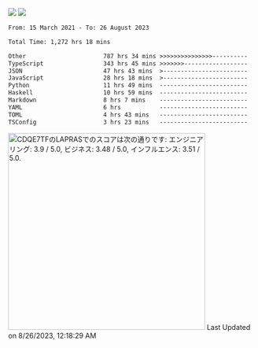 <div>
  <img src="https://github-readme-stats.vercel.app/api?username=naporin0624&count_private=true&show_icons=true" />
  <img src="https://github-readme-stats.vercel.app/api/top-langs/?username=naporin0624&layout=compact&hide=css" />
  <!--START_SECTION:waka-->

```txt
From: 15 March 2021 - To: 26 August 2023

Total Time: 1,272 hrs 18 mins

Other                      787 hrs 34 mins >>>>>>>>>>>>>>>----------   61.90 %
TypeScript                 343 hrs 45 mins >>>>>>>------------------   27.02 %
JSON                       47 hrs 43 mins  >------------------------   03.75 %
JavaScript                 28 hrs 18 mins  >------------------------   02.23 %
Python                     11 hrs 49 mins  -------------------------   00.93 %
Haskell                    10 hrs 59 mins  -------------------------   00.86 %
Markdown                   8 hrs 7 mins    -------------------------   00.64 %
YAML                       6 hrs           -------------------------   00.47 %
TOML                       4 hrs 43 mins   -------------------------   00.37 %
TSConfig                   3 hrs 23 mins   -------------------------   00.27 %
```

<!--END_SECTION:waka-->
  
  <!--START_SECTION:lapras-card-->
<p ><a href="https://lapras.com/public/CDQE7TF" target="_blank" rel="noopener noreferrer"><img alt="CDQE7TFのLAPRASでのスコアは次の通りです: エンジニアリング: 3.9 / 5.0, ビジネス: 3.48 / 5.0, インフルエンス: 3.51 / 5.0." src="https://lapras-card-generator.vercel.app/api/svg?e=3.9&b=3.48&i=3.51&b1=%23232323&b2=%236d6d6d&i1=%23212121&i2=%23818181&l=ja" width="400" ></a>  
Last Updated on 8/26/2023, 12:18:29 AM</p>
<!--END_SECTION:lapras-card-->
</div>
